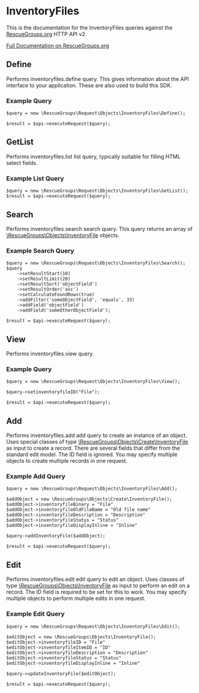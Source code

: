 # InventoryFiles

This is the documentation for the InventoryFiles queries against the [RescueGroups.org](https://www.rescuegroups.org/) HTTP API v2.

[Full Documentation on RescueGroups.org](https://userguide.rescuegroups.org/display/APIDG/Object+definitions#Objectdefinitions-inventoryfiles)

## Define
Performs inventoryfiles.define query. This gives information about the API interface to your application. These are also used to build this SDK.

### Example Query

    $query = new \RescueGroups\Request\Objects\InventoryFiles\Define();

    $result = $api->executeRequest($query);
## GetList
Performs inventoryfiles.list list query, typically suitable for filling HTML select fields.

### Example List Query

    $query = new \RescueGroups\Request\Objects\InventoryFiles\GetList();
    $result = $api->executeRequest($query);
## Search
Performs inventoryfiles.search search query. This query returns an array of [\RescueGroups\Objects\InventoryFile](../../../src/Objects/InventoryFile.php) objects.

### Example Search Query

    $query = new \RescueGroups\Request\Objects\InventoryFiles\Search();
    $query
        ->setResultStart(10)
        ->setResultLimit(20)
        ->setResultSort('objectField')
        ->setResultOrder('asc')
        ->setCalculateFoundRows(true)
        ->addFilter('someObjectField', 'equals', 33)
        ->addField('objectField')
        ->addField('someOtherObjectField');

    $result = $api->executeRequest($query);
## View
Performs inventoryfiles.view query.

### Example Query

    $query = new \RescueGroups\Request\Objects\InventoryFiles\View();

    $query->setinventoryfileID("File");

    $result = $api->executeRequest($query);

## Add
Performs inventoryfiles.add add query to create an instance of an object. Uses special classes of type [\RescueGroups\Objects\Create\InventoryFile](../../../src/Objects/InventoryFile.php) as input to create a record. There are several fields that differ from the standard edit model. The ID field is ignored. You may specify multiple objects to create multiple records in one request.

### Example Add Query

    $query = new \RescueGroups\Request\Objects\InventoryFiles\Add();

    $addObject = new \RescueGroups\Objects\Create\InventoryFile();
    $addObject->inventoryfileBinary = "File"
    $addObject->inventoryfileOldFileName = "Old file name"
    $addObject->inventoryfileDescription = "Description"
    $addObject->inventoryfileStatus = "Status"
    $addObject->inventoryfileDisplayInline = "Inline"

    $query->addInventoryFile($addObject);

    $result = $api->executeRequest($query);
## Edit
Performs inventoryfiles.edit edit query to edit an object. Uses classes of type [\RescueGroups\Objects\InventoryFile](../../../src/Objects/InventoryFile.php) as input to perform an edit on a record. The ID field is required to be set for this to work. You may specify multiple objects to perform multiple edits in one request.

### Example Edit Query

    $query = new \RescueGroups\Request\Objects\InventoryFiles\Edit();

    $editObject = new \RescueGroups\Objects\InventoryFile();
    $editObject->inventoryfileID = "File"
    $editObject->inventoryfileItemID = "ID"
    $editObject->inventoryfileDescription = "Description"
    $editObject->inventoryfileStatus = "Status"
    $editObject->inventoryfileDisplayInline = "Inline"

    $query->updateInventoryFile($editObject);

    $result = $api->executeRequest($query);
